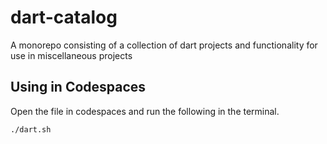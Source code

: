 # dart-catalog
A monorepo consisting of a collection of dart projects and functionality for use in miscellaneous projects

## Using in Codespaces
Open the file in codespaces and run the following in the terminal.
```bash
./dart.sh
```